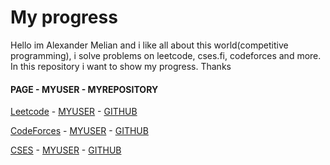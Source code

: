 # My progress

Hello im Alexander Melian and i like all about this world(competitive programming), i solve problems on leetcode, cses.fi, codeforces and more.
\
In this repository i want to show my progress. Thanks



#### PAGE - MYUSER - MYREPOSITORY

[Leetcode](https://leetcode.com/) - [MYUSER](https://leetcode.com/AlexanderMelian/) - [GITHUB](https://github.com/AlexanderMelian/leetcode_answers)

[CodeForces](https://codeforces.com) - [MYUSER](https://codeforces.com/profile/AlexanderMelian) - [GITHUB](https://github.com/AlexanderMelian/codeforces_answers)

[CSES](https://cses.fi/) - [MYUSER](https://cses.fi/user/61586) - [GITHUB](https://github.com/AlexanderMelian/cses.fi_answers)